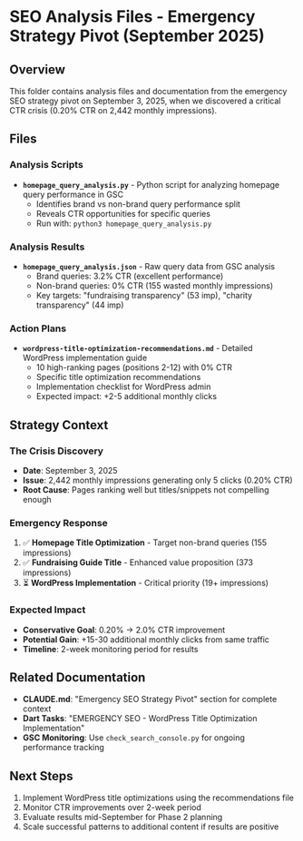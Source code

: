 # SEO Analysis Files - Emergency Strategy Pivot (September 2025)

## Overview
This folder contains analysis files and documentation from the emergency SEO strategy pivot on September 3, 2025, when we discovered a critical CTR crisis (0.20% CTR on 2,442 monthly impressions).

## Files

### Analysis Scripts
- **`homepage_query_analysis.py`** - Python script for analyzing homepage query performance in GSC
  - Identifies brand vs non-brand query performance split
  - Reveals CTR opportunities for specific queries
  - Run with: `python3 homepage_query_analysis.py`

### Analysis Results  
- **`homepage_query_analysis.json`** - Raw query data from GSC analysis
  - Brand queries: 3.2% CTR (excellent performance)
  - Non-brand queries: 0% CTR (155 wasted monthly impressions)
  - Key targets: "fundraising transparency" (53 imp), "charity transparency" (44 imp)

### Action Plans
- **`wordpress-title-optimization-recommendations.md`** - Detailed WordPress implementation guide
  - 10 high-ranking pages (positions 2-12) with 0% CTR
  - Specific title optimization recommendations
  - Implementation checklist for WordPress admin
  - Expected impact: +2-5 additional monthly clicks

## Strategy Context

### The Crisis Discovery
- **Date**: September 3, 2025
- **Issue**: 2,442 monthly impressions generating only 5 clicks (0.20% CTR)
- **Root Cause**: Pages ranking well but titles/snippets not compelling enough

### Emergency Response
1. ✅ **Homepage Title Optimization** - Target non-brand queries (155 impressions)
2. ✅ **Fundraising Guide Title** - Enhanced value proposition (373 impressions) 
3. ⏳ **WordPress Implementation** - Critical priority (19+ impressions)

### Expected Impact
- **Conservative Goal**: 0.20% → 2.0% CTR improvement
- **Potential Gain**: +15-30 additional monthly clicks from same traffic
- **Timeline**: 2-week monitoring period for results

## Related Documentation
- **CLAUDE.md**: "Emergency SEO Strategy Pivot" section for complete context
- **Dart Tasks**: "EMERGENCY SEO - WordPress Title Optimization Implementation"
- **GSC Monitoring**: Use `check_search_console.py` for ongoing performance tracking

## Next Steps
1. Implement WordPress title optimizations using the recommendations file
2. Monitor CTR improvements over 2-week period  
3. Evaluate results mid-September for Phase 2 planning
4. Scale successful patterns to additional content if results are positive